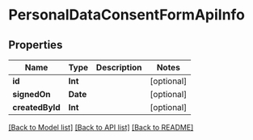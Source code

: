 # PersonalDataConsentFormApiInfo

## Properties
Name | Type | Description | Notes
------------ | ------------- | ------------- | -------------
**id** | **Int** |  | [optional] 
**signedOn** | **Date** |  | [optional] 
**createdById** | **Int** |  | [optional] 

[[Back to Model list]](../README.md#documentation-for-models) [[Back to API list]](../README.md#documentation-for-api-endpoints) [[Back to README]](../README.md)


